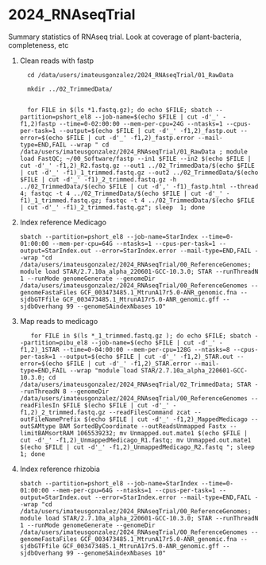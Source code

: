 # 2024_RNAseqTrial
Summary statistics of RNAseq trial.  Look at coverage of plant-bacteria, completeness, etc


1. Clean reads with fastp

   
         cd /data/users/imateusgonzalez/2024_RNAseqTrial/01_RawData

         mkdir ../02_TrimmedData/


         for FILE in $(ls *1.fastq.gz); do echo $FILE; sbatch --partition=pshort_el8 --job-name=$(echo $FILE | cut -d'_' -f1,2)fastp --time=0-02:00:00 --mem-per-cpu=24G --ntasks=1 --cpus-per-task=1 --output=$(echo $FILE | cut -d'_' -f1,2)_fastp.out --error=$(echo $FILE | cut -d'_' -f1,2)_fastp.error --mail-type=END,FAIL --wrap " cd /data/users/imateusgonzalez/2024_RNAseqTrial/01_RawData ; module load FastQC; ~/00_Software/fastp --in1 $FILE --in2 $(echo $FILE | cut -d'_' -f1,2)_R2.fastq.gz --out1 ../02_TrimmedData/$(echo $FILE | cut -d'_' -f1)_1_trimmed.fastq.gz --out2 ../02_TrimmedData/$(echo $FILE | cut -d'_' -f1)_2_trimmed.fastq.gz -h ../02_TrimmedData/$(echo $FILE | cut -d',' -f1)_fastp.html --thread 4; fastqc -t 4 ../02_TrimmedData/$(echo $FILE | cut -d'_' -f1)_1_trimmed.fastq.gz; fastqc -t 4 ../02_TrimmedData/$(echo $FILE | cut -d'_' -f1)_2_trimmed.fastq.gz"; sleep  1; done

3. Index reference Medicago

       sbatch --partition=pshort_el8 --job-name=StarIndex --time=0-01:00:00 --mem-per-cpu=64G --ntasks=1 --cpus-per-task=1 --output=StarIndex.out --error=StarIndex.error --mail-type=END,FAIL --wrap "cd /data/users/imateusgonzalez/2024_RNAseqTrial/00_ReferenceGenomes; module load STAR/2.7.10a_alpha_220601-GCC-10.3.0; STAR --runThreadN 1 --runMode genomeGenerate --genomeDir /data/users/imateusgonzalez/2024_RNAseqTrial/00_ReferenceGenomes --genomeFastaFiles GCF_003473485.1_MtrunA17r5.0-ANR_genomic.fna --sjdbGTFfile GCF_003473485.1_MtrunA17r5.0-ANR_genomic.gff --sjdbOverhang 99 --genomeSAindexNbases 10"


4. Map reads to medicago

          for FILE in $(ls *_1_trimmed.fastq.gz ); do echo $FILE; sbatch --partition=pibu_el8 --job-name=$(echo $FILE | cut -d'_' -f1,2)_1STAR --time=0-04:00:00 --mem-per-cpu=128G --ntasks=8 --cpus-per-task=1 --output=$(echo $FILE | cut -d'_' -f1,2)_STAR.out --error=$(echo $FILE | cut -d'_' -f1,2)_STAR.error --mail-type=END,FAIL --wrap "module load STAR/2.7.10a_alpha_220601-GCC-10.3.0; cd /data/users/imateusgonzalez/2024_RNAseqTrial/02_TrimmedData; STAR --runThreadN 8 --genomeDir /data/users/imateusgonzalez/2024_RNAseqTrial/00_ReferenceGenomes --readFilesIn $FILE $(echo $FILE | cut -d'_' -f1,2)_2_trimmed.fastq.gz --readFilesCommand zcat --outFileNamePrefix $(echo $FILE | cut -d'_' -f1,2)_MappedMedicago --outSAMtype BAM SortedByCoordinate --outReadsUnmapped Fastx --limitBAMsortRAM 1065539232; mv Unmapped.out.mate1 $(echo $FILE | cut -d'_' -f1,2)_UnmappedMedicago_R1.fastq; mv Unmapped.out.mate1 $(echo $FILE | cut -d'_' -f1,2)_UnmappedMedicago_R2.fastq "; sleep  1; done


5. Index reference rhizobia

       sbatch --partition=pshort_el8 --job-name=StarIndex --time=0-01:00:00 --mem-per-cpu=64G --ntasks=1 --cpus-per-task=1 --output=StarIndex.out --error=StarIndex.error --mail-type=END,FAIL --wrap "cd /data/users/imateusgonzalez/2024_RNAseqTrial/00_ReferenceGenomes; module load STAR/2.7.10a_alpha_220601-GCC-10.3.0; STAR --runThreadN 1 --runMode genomeGenerate --genomeDir /data/users/imateusgonzalez/2024_RNAseqTrial/00_ReferenceGenomes --genomeFastaFiles GCF_003473485.1_MtrunA17r5.0-ANR_genomic.fna --sjdbGTFfile GCF_003473485.1_MtrunA17r5.0-ANR_genomic.gff --sjdbOverhang 99 --genomeSAindexNbases 10"


